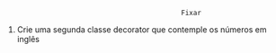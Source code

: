                                                 Fixar

1. Crie uma segunda classe decorator que contemple os números em inglês